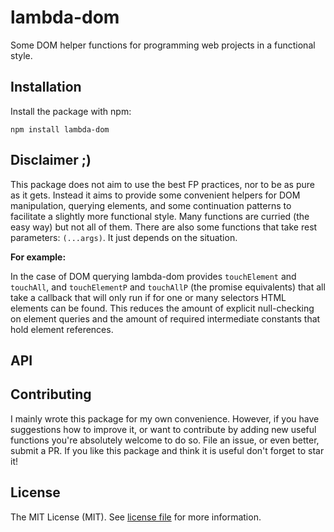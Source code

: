 # lambda-dom

Some DOM helper functions for programming web projects in a functional style.

## Installation

Install the package with npm:
```
npm install lambda-dom
```

## Disclaimer ;)

This package does not aim to use the best FP practices, nor to be as pure as it gets. Instead it aims to provide some convenient
helpers for DOM manipulation, querying elements, and some continuation patterns to facilitate a
slightly more functional style. Many functions are curried (the easy way) but not all of them.
There are also some functions that take rest parameters: `(...args)`. It just depends on the situation.

**For example:**

In the case of DOM querying lambda-dom provides `touchElement` and `touchAll`,
and `touchElementP` and `touchAllP` (the promise equivalents) that all take a callback that will only run if
for one or many selectors HTML elements can be found. This reduces the amount of explicit null-checking
on element queries and the amount of required intermediate constants that hold element references.

## API



## Contributing

I mainly wrote this package for my own convenience. However, if you have suggestions how to improve it, or
want to contribute by adding new useful functions you're absolutely welcome to do so. File an issue, or even better, submit a PR.
If you like this package and think it is useful don't forget to star it!

## License

The MIT License (MIT). See [license file](https://github.com/JJWesterkamp/lambda-dom/blob/master/LICENSE) for more information.
